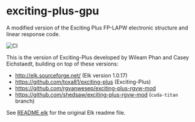 # exciting-plus-gpu
A modified version of the Exciting Plus FP-LAPW electronic structure and linear response code.

![CI](https://github.com/wyphan/exciting-plus-gpu/workflows/CI/badge.svg)

This is the version of Exciting-Plus developed by Wileam Phan and Casey Eichstaedt, building on top of these versions:
- http://elk.sourceforge.net/ (Elk version 1.0.17)
- https://github.com/toxa81/exciting-plus (Exciting-Plus)
- https://github.com/rgvanwesep/exciting-plus-rgvw-mod
- https://github.com/shedsaw/exciting-plus-rgvw-mod (`cuda-titan` branch)

See [README.elk](README.elk) for the original Elk readme file.
